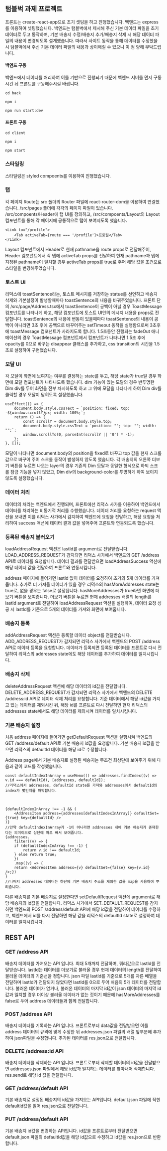 ## 텀블벅 과제 프로젝트

프론트는 create-react-app으로 초기 셋팅을 하고 진행했습니다. 백엔드는 express를 이용하여 셋팅했습니다. 백엔드는 텀블벅에서 제시해 주신 기본 데이터 파일을 초기 데이터로 두고 동작하며, 기본 배송지 수정/배송지 추가/배송지 삭제 시 해당 데이터 파일의 내용이 변경되도록 설계했습니다. 따라서 사이트 동작을 통해 데이터를 수정했을 시 텀블벅에서 주신 기본 데이터 파일의 내용과 상이해질 수 있으니 이 점 양해 부탁드립니다.

#### 백엔드 구동

백엔드에서 데이터를 처리하여 이를 기반으로 진행되기 때문에 백엔드 서버를 먼저 구동시킨 뒤 프론트를 구동해주시길 바랍니다.

```
cd back

npm i

npm run start:dev
```

#### 프론트 구동

```
cd client

npm i

npm start
```

### 스타일링

스타일링은 styled compoents를 이용하여 진행했습니다.

### 탭

각 페이지 Route는 src 폴더의 Router 파일에 react-router-dom을 이용하여 연결했습니다. /src/pages 폴더에 각각의 페이지 파일이 있습니다.
/src/compoents/Header에 탭 UI를 정의하고, /src/compoents/Layout의 Layout 컴포넌트를 통해 각 페이지에 공통적으로 탭이 보여지도록 했습니다.

```
<Link to="/profile">
	<Tab activeTab={route === '/profile'}>프로필</Tab>
</Link>
```

Layout 컴포넌트에서 Header로 현재 pathname을 route props로 전달해주어, Header 컴포넌트에서 각 탭에 activeTab props를 전달하여 현재 pathname과 탭에 지정된 pathname이 일치할 경우 activeTab props를 true로 주어 해당 값을 조건으로 스타일을 변경해주었습니다.

### 토스트 UI

리덕스에 toastSentence라는, 토스트 메시지를 저장하는 statue를 선언하고 배송지 삭제와 기본설정이 발생할때마다 toastSentence의 내용을 바꿔주었습니다.
프론트 단의 /src/page/Address.tsx에서 toastSentence이 공백이 아닐 경우 ToastMessage 컴포넌트를 나타나게 하고, 해당 컴포넌트에 토스트 UI안의 메시지 내용을 props로 전달합니다.
toastSentence의 내용에 변동이 있을때마다 toastSentence의 내용이 공백이 아니라면 3초 후에 공백으로 바꾸어주는 setTimeout 동작을 실행함으로써 3초후에 toastMessage 컴포넌트가 사라지도록 합니다.
1.5초동안 진행되는 fadeOut 애니메이션의 경우 ToastMessage 컴포넌트에서 컴포넌트가 나타나면 1.5초 후에 opacity를 0으로 바꾸는 disappear 클래스를 추가하고, css transition의 시간을 1.5초로 설정하여 구현했습니다.

### 모달 UI

각 모달이 화면에 보여지는 여부를 결정하는 state를 두고, 해당 state가 true일 경우 화면에 모달 컴포넌트가 나타나도록 했습니다. dim 기능이 있는 모달의 경우 반투명한 Dim div를 두어 화면을 전부 차지하도록 하고 그 위에 모달을 나타나게 하여 Dim div를 클릭할 경우 모달이 닫히도록 설정했습니다.

```
useEffect(() => {
	document.body.style.cssText = `position: fixed; top: -${window.scrollY}px; width: 100%;`;
	return () => {
		const scrollY = document.body.style.top;
		document.body.style.cssText = `position: ""; top: ""; width: "";`;
		window.scrollTo(0, parseInt(scrollY || '0') * -1);
	};
}, []);
```

모달이 나타나면 document.body의 position을 fixed로 바꾸고 top 값을 현재 스크롤 값으로 바꾸어 주어 스크롤 동작이 발생하지 않도록 했습니다.
각 배송지의 오른쪽 더보기 버튼을 누르면 나오는 layer의 경우 기존의 Dim 모달과 동일한 형식으로 하되 스크롤 잠금 기능을 넣지 않았고, Dim div의 background-color를 투명하게 하여 보이지 않도록 설정했습니다.

### 데이터 처리

데이터의 처리는 백엔드에서 진행되며, 프론트에선 리덕스 사가를 이용하여 백엔드에서 데이터를 처리하는 비동기적 처리를 수행했습니다. 데이터 처리를 요청하는 request 액션을 보내면 이를 리덕스 사가에서 감지하여 백엔드에 요청을 전달하고, 해당 요청을 처리하여 success 액션에 데이터 결과 값을 넣어주어 프론트와 연동되도록 했습니다.

### 등록된 배송지 불러오기

loadAddressRequest 액션은 lastId를 argument로 전달받습니다. LOAD_ADDRESS_REQUEST가 감지되면 리덕스 사가에서 백엔드의 GET /address API로 데이터를 요청합니다. 데이터 결과를 전달받으면 loadAddressSuccess 액션에 해당 데이터 값을 전달하여 프론트와 연동시킵니다.

address 페이지에 들어가면 lastId 없이 데이터를 요청하여 초기의 5개 데이터를 가져옵니다. 추가로 더 가져올 데이터가 있을 경우 리덕스의 hasMoreAddresses state는 true로, 없을 경우는 false로 설정됩니다. hasMoreAddresses가 true라면 화면에 더보기 버튼을 보여줍니다. 더보기 버튼을 누르면 현재 addresses 배열의 length를 lastId argument로 전달하여 loadAddressRequest 액션을 실행하여, 데이터 요청 성공 시 lastId를 기준으로 5개의 데이터를 가져와 화면에 보여줍니다.

### 배송지 등록

addAddressRequest 액션은 등록할 데이터 object를 전달받습니다. ADD_ADDRESS_REQUEST가 감지되면 리덕스 사가에서 백엔드의 POST /address API로 데이터 등록을 요청합니다. 데이터가 등록되면 등록된 데이터를 프론트로 다시 전달하여 리덕스의 addresses state에도 해당 데이터를 추가하여 데이터를 일치시킵니다.

### 배송지 삭제

deleteAddressRequest 액션에 해당 데이터의 id값을 전달합니다. DELETE_ADDRESS_REQUEST가 감지되면 리덕스 사가에서 백엔드의 DELETE /address:id API로 데이터 삭제 처리를 요청합니다. 기준 데이터에서 해당 id값을 가지고 있는 데이터를 제외시킨 뒤, 해당 id를 프론트로 다시 전달하면 현재 리덕스의 addresses state에서도 해당 데이터를 제외시켜 데이터를 일치시킵니다.

### 기본 배송지 설정

처음 address 페이지에 들어가면 getDefaultRequest 액션을 실행시켜 백엔드의 GET /address/default API로 기본 배송지 id값을 요청합니다. 기본 배송지 id값을 받으면 리덕스의 defaultId 데이터를 해당 id로 수정합니다.

Address page에서 기본 배송지로 설정된 배송지는 무조건 최상단에 보여주기 위해 다음과 같이 코드를 작성했습니다.

```
const defaultIndexInArray = useMemo(() => addresses.findIndex((v) => v.id === defaultId), [addresses, defaultId]);
//리덕스에서 addresses, defaultId state를 가져와 addresses에서 defaultId의 index가 몇인지를 파악합니다.
```

<br/>

```
{defaultIndexInArray !== -1 && (
	<AddressItem address={addresses[defaultIndexInArray]} defaultSet={true} key={defaultId} />
)}
//만약 defaultIndexInArray가 -1이 아니라면 addresses 내에 기본 배송지가 존재한다는 의미이므로 상단에 따로 빼서 보여줍니다.
{addresses.
    filter((v) => {
	if (defaultIndexInArray !== -1) {
		return v.id !== defaultId;
	} else return true;
    })
    .map((v) => {
	return <AddressItem address={v} defaultSet={false} key={v.id} />;})
}
//나머지 addresses 데이터는 하단에 기본 배송지 주소를 제외한 값을 map을 사용하여 뿌려줍니다.
```

다른 배송지를 기본 배송지로 설정한다면 setDefaultRequest 액션에 argument로 해당 배송지의 id값을 전달합니다. 리덕스 사가에서 SET_DEFAULT_REQUEST를 감지하면 백엔드의 POST /address/default API에 해당 id값을 전달하여 데이터를 수정하고, 백엔드에서 id를 다시 전달하면 해당 값을 리덕스의 defaultId state로 설정하여 데이터를 일치시킵니다.

## REST API

### GET /address API

배송지 데이터를 가져오는 API 입니다. 최대 5개까지 전달하며, 쿼리값으로 lastId를 전달받습니다. lastId는 데이터를 더보기로 불러올 경우 현재 데이터의 length를 전달하여 불러올 데이터의 기준선을 정합니다. json 파일 lastId를 기준으로 5개를 자른 배열을 전달하며 lastId가 전달되지 않았다면 lastId를 0으로 두어 처음의 5개 데이터를 전달합니다.
불러온 데이터가 없거나, 불러온 데이터의 마지막 id값이 json 데이터의 마지막 id값과 일치할 경우 더이상 불러올 데이터가 없는 것이기 때문에 hasMoreAddresses를 false로 두어 address 데이터들과 함께 전달합니다.

### POST /address API

배송지 데이터를 기록하는 API 입니다. 프론트로부터 data값을 전달받으면 이를 address 데이터의 규격에 맞게 수정한 뒤 addresses.json 파일의 배열 앞부분에 추가하여 json파일을 수정합니다. 추가된 데이터를 res.json으로 전달합니다.

### DELETE /address:id API

배송지 데이터를 삭제하는 API 입니다. 프론트로부터 삭제할 데이터의 id값을 전달받으면 addresses.json 파일에서 해당 id값과 일치하는 데이터를 찾아내어 삭제합니다. res.send로 해당 id 값을 전달합니다.

### GET /address/default API

기본 배송지로 설정된 배송지의 id값을 가져오는 API입니다. default.json 파일에 적힌 defaultId값을 읽어 res.json으로 전달합니다.

### PUT /address/default API

기본 배송지 id값을 변경하는 API입니다. id값을 프론트로부터 전달받으면 default.json 파일의 defaultId값을 해당 id값으로 수정하고 id값을 res.json으로 반환합니다.
